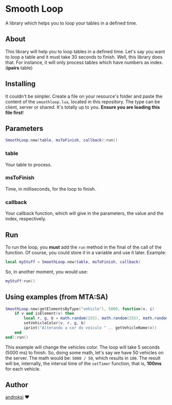 # Smooth Loop
A library which helps you to loop your tables in a defined time.

## About
This library will help you to loop tables in a defined time. Let's say you want to loop a table and it must take 30 seconds to finish. Well, this library does that. For instance, it will only process tables which have numbers as index. (**ipairs** table)

## Installing
It couldn't be simpler. Create a file on your resource's folder and paste the content of the `smoothloop.lua`, located in this repository. The type can be client, server or shared. It's totally up to you. **Ensure you are loading this file first**!

## Parameters
```lua
SmoothLoop.new(table, msToFinish, callback):run()
```

### table
Your table to process.

### msToFinish
Time, in milliseconds, for the loop to finish.

### callback
Your callback function, which will give in the parameters, the value and the index, respectively.

## Run
To run the loop, you **must** add the `run` method in the final of the call of the function. Of course, you could store it in a variable and use it later. Example:
```lua
local myStuff = SmoothLoop.new(table, msToFinish, callback)
```
So, in another moment, you would use:
```lua
myStuff:run()
```

## Using examples (from MTA:SA)
```lua
SmoothLoop.new(getElementsByType("vehicle"), 5000, function(v, i)
    if v and isElement(v) then
        local r, g, b = math.random(255), math.random(255), math.random(255)
        setVehicleColor(v, r, g, b)
        iprint("Alterando a cor do veículo " .. getVehicleName(v))
    end
end):run()
```
This example will change the vehicles color. The loop will take 5 seconds (5000 ms) to finish. So, doing some math, let's say we have 50 vehicles on the server. The math would be:
`5000 / 50`, which results in `100`. The result will be, internally, the interval time of the `setTimer` function, that is, **100ms** for each vehicle.

## Author
[androksi](https://forum.mtasa.com/profile/50045-androksi/) ❤️
